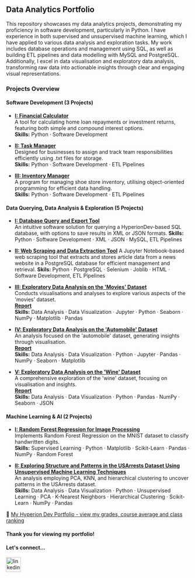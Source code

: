 ## Data Analytics Portfolio

This repository showcases my data analytics projects, demonstrating my proficiency in software development, particularly in Python. I have experience in both supervised and unsupervised machine learning, which I have applied to various data analysis and exploration tasks. My work includes database operations and management using SQL, as well as building ETL pipelines and data modelling with MySQL and PostgreSQL. Additionally, I excel in data visualisation and exploratory data analysis, transforming raw data into actionable insights through clear and engaging visual representations.  

### Projects Overview  

#### Software Development (3 Projects)
- **[I: Financial Calculator](https://github.com/nagittakk/data-analytics-portfolio/blob/main/Software%20Development/Finance_Calc.py)**  
  A tool for calculating home loan repayments or investment returns, featuring both simple and compound interest options.  
  **Skills:** Python · Software Development

- **[II: Task Manager](https://github.com/nagittakk/data-analytics-portfolio/blob/main/Software%20Development/Task_Manager.py)**  
  Designed for businesses to assign and track team responsibilities efficiently using .txt files for storage.  
  **Skills:** Python · Software Development · ETL Pipelines

- **[III: Inventory Manager](https://github.com/nagittakk/data-analytics-portfolio/blob/main/Software%20Development/Inventory_Manager.py)**  
  A program for managing shoe store inventory, utilising object-oriented programming for efficient data handling.  
  **Skills:** Python · Software Development · ETL Pipelines

#### Data Querying, Data Analysis & Exploration (5 Projects)
- **[I: Database Query and Export Tool](https://github.com/nagittakk/data-analytics-portfolio/blob/main/Database%20Querying%2C%20Data%20Analysis%20%26%20Exploration/database_query_export_tool.ipynb)**  
  An intuitive software solution for querying a HyperionDev-based SQL database, with options to save results in XML or JSON formats.
  **Skills:** Python · Software Development · XML · JSON · MySQL, ETL Pipelines

- **[II: Web Scraping and Data Extraction Tool](https://github.com/nagittakk/data-analytics-portfolio/blob/main/Database%20Querying%2C%20Data%20Analysis%20%26%20Exploration/web_scraping_data_extraction_tool_postgreSQL.ipynb)**
 A Jupyter Notebook-based web scraping tool that extracts and stores article data from a news website in a PostgreSQL database for efficient management and retrieval.
 **Skils:** Python · PostgreSQL · Selenium · Joblib · HTML · Software Development, ETL Pipelines

- **[III: Exploratory Data Analysis on the 'Movies' Dataset](https://github.com/nagittakk/data-analytics-portfolio/blob/main/Database%20Querying%2C%20Data%20Analysis%20%26%20Exploration/movies_eda_exploration.ipynb)**  
  Conducts visualisations and analyses to explore various aspects of the 'movies' dataset.  
  **[Report](https://github.com/nagittakk/data-analytics-portfolio/blob/main/Database%20Querying%2C%20Data%20Analysis%20%26%20Exploration/movies_eda_doc.pdf)**  
  **Skills:** Data Analysis · Data Visualization · Jupyter · Python · Seaborn · NumPy · Matplotlib · Pandas  

- **[IV: Exploratory Data Analysis on the 'Automobile' Dataset](https://github.com/nagittakk/data-analytics-portfolio/blob/main/Database%20Querying%2C%20Data%20Analysis%20%26%20Exploration/automobile_eda_exploration.ipynb)**  
  An analysis focused on the 'automobile' dataset, generating insights through visualisation.  
  **[Report](https://github.com/nagittakk/data-analytics-portfolio/blob/main/Database%20Querying%2C%20Data%20Analysis%20%26%20Exploration/automobile_eda_doc.pdf)**  
  **Skills:** Data Analysis · Data Visualization · Python · Jupyter · Pandas · NumPy · Seaborn · Matplotlib 

- **[V: Exploratory Data Analysis on the 'Wine' Dataset](https://github.com/nagittakk/data-analytics-portfolio/blob/main/Database%20Querying%2C%20Data%20Analysis%20%26%20Exploration/wine_eda_exploration.ipynb)**  
  A comprehensive exploration of the 'wine' dataset, focusing on visualisation and insights.  
  **[Report](https://github.com/nagittakk/data-analytics-portfolio/blob/main/Database%20Querying%2C%20Data%20Analysis%20%26%20Exploration/wine_eda_doc.pdf)**  
  **Skills:** Data Analysis · Data Visualization · Python · Pandas · NumPy · Seaborn · JSON 

#### Machine Learning & AI (2 Projects)
- **[I: Random Forest Regression for Image Processing](https://github.com/nagittakk/data-analytics-portfolio/blob/main/Machine%20Learning%20%26%20AI/random_forest_handwritten_digit_classification.ipynb)**  
  Implements Random Forest Regression on the MNIST dataset to classify handwritten digits.  
  **Skills:** Supervised Learning · Python · Matplotlib · Scikit-Learn · Pandas · NumPy · Random Forest

- **[II: Exploring Structure and Patterns in the USArrests Dataset Using Unsupervised Machine Learning Techniques](https://github.com/nagittakk/data-analytics-portfolio/blob/main/Machine%20Learning%20%26%20AI/unsupervised_ml_clustering_analysis.ipynb)**  
  An analysis employing PCA, KNN, and hierarchical clustering to uncover patterns in the USArrests dataset.  
  **Skills:** Data Analysis · Data Visualization · Python · Unsupervised Learning · PCA · K-Nearest Neighbors · Hierarchical Clustering · Scikit-Learn · NumPy · Pandas 
 

🔗 [My Hyperion Dev Portfolio - view my grades, course average and class ranking](https://www.hyperiondev.com/portfolio/NK23110009394/)

#### Thank you for viewing my portfolio!

#### Let's connect...

[<img src='https://github.com/user-attachments/assets/ff464972-4ef7-4e52-9880-3b189aed57b5' alt='linkedin' height='40'>](https://www.linkedin.com/in/nagittakasiryekoikanyang)


 



